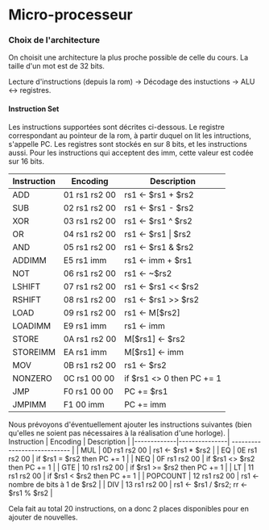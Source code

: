 # Micro-processeur
### Choix de l'architecture

On choisit une architecture la plus proche possible de celle du cours. La taille d'un mot est de 32 bits.



Lecture d'instructions (depuis la rom) -> Décodage des instuctions -> ALU <-> registres.


#### Instruction Set
Les instructions supportées sont décrites ci-dessous. 
Le registre correspondant au pointeur de la rom, à partir duquel on lit les intructions, s'appelle PC. Les registres sont stockés en sur 8 bits, et les instructions aussi. Pour les instructions qui acceptent des imm, cette valeur est codée sur 16 bits.

| Instruction | Encoding | Description |
|------------ | -------- | ----|
| ADD         | 01 rs1 rs2 00 |  rs1 <- \$rs1 + \$rs2  |
| SUB         | 02 rs1 rs2 00 |  rs1 <- \$rs1 - \$rs2  |
| XOR         | 03 rs1 rs2 00 |  rs1 <- \$rs1 ^ \$rs2  |
| OR          | 04 rs1 rs2 00 |  rs1 <- \$rs1 \| \$rs2 |
| AND         | 05 rs1 rs2 00 |  rs1 <- \$rs1 & \$rs2  |
| ADDIMM      | E5 rs1 imm    |  rs1 <- imm + \$rs1    |
| NOT         | 06 rs1 rs2 00 |  rs1 <- ~\$rs2         |
| LSHIFT      | 07 rs1 rs2 00 |  rs1 <- \$rs1 << \$rs2 |
| RSHIFT      | 08 rs1 rs2 00 |  rs1 <- \$rs1 >> \$rs2 |
| LOAD        | 09 rs1 rs2 00 |  rs1 <- M[\$rs2]       |
| LOADIMM     | E9 rs1 imm    |  rs1 <- imm            |
| STORE       | 0A rs1 rs2 00 |  M[\$rs1] <- \$rs2     |
| STOREIMM    | EA rs1 imm    |  M[\$rs1] <- imm       |
| MOV         | 0B rs1 rs2 00 |  rs1 <- \$rs2          |
| NONZERO     | 0C rs1 00  00 |  if \$rs1 <> 0 then PC += 1  |
| JMP         | F0 rs1 00  00 |  PC += \$rs1           |
| JMPIMM      | F1 00  imm    |  PC += imm             |


Nous prévoyons d'éventuellement ajouter les instructions suivantes (bien qu'elles ne soient pas nécessaires à la réalisation d'une horloge).
| Instruction | Encoding      | Description                  | 
|-------------|---------------| ---------------------------- |
| MUL         | 0D rs1 rs2 00 |  rs1 <- \$rs1 * \$rs2 |
| EQ          | 0E rs1 rs2 00 |  if \$rs1 = \$rs2 then PC += 1  |
| NEQ         | 0F rs1 rs2 00 |  if \$rs1 <> \$rs2 then PC += 1  |
| GTE         | 10 rs1 rs2 00 |  if \$rs1 >= \$rs2 then PC += 1  |
| LT          | 11 rs1 rs2 00 |  if \$rs1 < \$rs2 then PC += 1  |
| POPCOUNT    | 12 rs1 rs2 00 |  rs1 <- nombre de bits à 1 de $rs2  |
| DIV         | 13 rs1 rs2 00 |  rs1 <- \$rs1 / \$rs2; rr <- \$rs1 % \$rs2 |



Cela fait au total 20 instructions, on a donc 2 places disponibles pour en ajouter de nouvelles.

